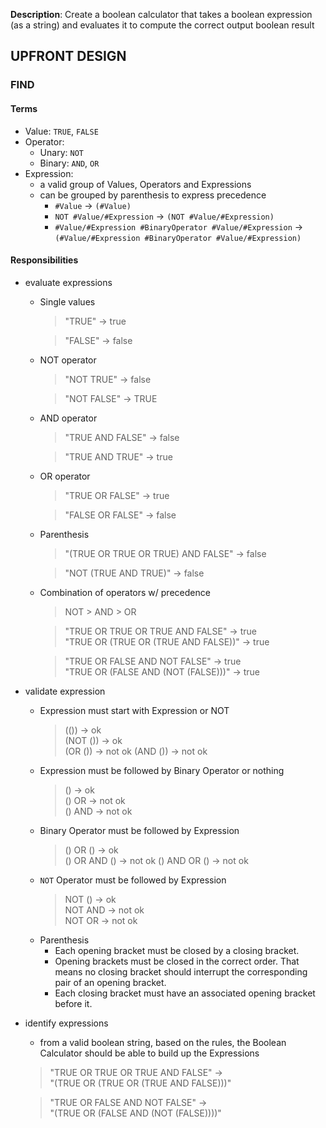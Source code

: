 **Description**: Create a boolean calculator that takes a boolean expression (as a string) and evaluates it to compute the correct output boolean result

## UPFRONT DESIGN

### FIND

#### Terms

- Value: `TRUE`, `FALSE`
- Operator:
    - Unary: `NOT`
    - Binary: `AND`, `OR`
- Expression: 
    - a valid group of Values, Operators and Expressions
    - can be grouped by parenthesis to express precedence
        - `#Value` -> `(#Value)`
        - `NOT #Value/#Expression` -> `(NOT #Value/#Expression)`
        - `#Value/#Expression #BinaryOperator #Value/#Expression` -> `(#Value/#Expression #BinaryOperator #Value/#Expression)`

#### Responsibilities
- evaluate expressions
    - Single values
        > "TRUE" -> true

        > "FALSE" -> false
    - NOT operator
        > "NOT TRUE" -> false

        > "NOT FALSE" -> TRUE
    - AND operator
        > "TRUE AND FALSE" -> false

        > "TRUE AND TRUE" -> true
    - OR operator
        > "TRUE OR FALSE" -> true

        > "FALSE OR FALSE" -> false
    - Parenthesis
        > "(TRUE OR TRUE OR TRUE) AND FALSE" -> false

        > "NOT (TRUE AND TRUE)" -> false
    - Combination of operators w/ precedence
        > NOT > AND > OR

        > "TRUE OR TRUE OR TRUE AND FALSE" -> true  
        "TRUE OR (TRUE OR (TRUE AND FALSE))" -> true

        > "TRUE OR FALSE AND NOT FALSE" -> true  
        "TRUE OR (FALSE AND (NOT (FALSE)))" -> true
- validate expression
    - Expression must start with Expression or NOT
        > (()) -> ok  
        (NOT ()) -> ok  
        (OR ()) -> not ok
        (AND ()) -> not ok
    - Expression must be followed by Binary Operator or nothing
        >() -> ok  
        () OR -> not ok  
        () AND -> not ok
    - Binary Operator must be followed by Expression
        >() OR () -> ok  
        () OR AND () -> not ok
        () AND OR () -> not ok
    - `NOT` Operator must be followed by Expression
        >NOT () -> ok  
        NOT AND -> not ok  
        NOT OR -> not ok
    - Parenthesis
        - Each opening bracket must be closed by a closing bracket.
        - Opening brackets must be closed in the correct order. That means no closing bracket should interrupt the corresponding pair of an opening bracket.
        - Each closing bracket must have an associated opening bracket before it.
- identify expressions
    - from a valid boolean string, based on the rules, the Boolean Calculator should be able to build up the Expressions
    > "TRUE OR TRUE OR TRUE AND FALSE" ->  
    "(TRUE OR (TRUE OR (TRUE AND FALSE)))"  
      
    > "TRUE OR FALSE AND NOT FALSE" ->  
    "(TRUE OR (FALSE AND (NOT (FALSE))))"